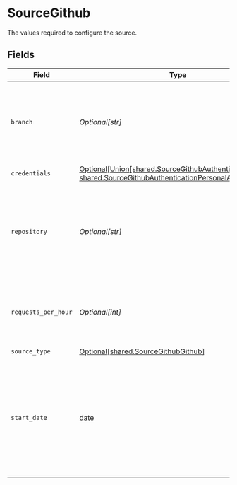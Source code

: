 # SourceGithub

The values required to configure the source.


## Fields

| Field                                                                                                                                                                                                                                                                                                                                                        | Type                                                                                                                                                                                                                                                                                                                                                         | Required                                                                                                                                                                                                                                                                                                                                                     | Description                                                                                                                                                                                                                                                                                                                                                  | Example                                                                                                                                                                                                                                                                                                                                                      |
| ------------------------------------------------------------------------------------------------------------------------------------------------------------------------------------------------------------------------------------------------------------------------------------------------------------------------------------------------------------ | ------------------------------------------------------------------------------------------------------------------------------------------------------------------------------------------------------------------------------------------------------------------------------------------------------------------------------------------------------------ | ------------------------------------------------------------------------------------------------------------------------------------------------------------------------------------------------------------------------------------------------------------------------------------------------------------------------------------------------------------ | ------------------------------------------------------------------------------------------------------------------------------------------------------------------------------------------------------------------------------------------------------------------------------------------------------------------------------------------------------------ | ------------------------------------------------------------------------------------------------------------------------------------------------------------------------------------------------------------------------------------------------------------------------------------------------------------------------------------------------------------ |
| `branch`                                                                                                                                                                                                                                                                                                                                                     | *Optional[str]*                                                                                                                                                                                                                                                                                                                                              | :heavy_minus_sign:                                                                                                                                                                                                                                                                                                                                           | Space-delimited list of GitHub repository branches to pull commits for, e.g. `airbytehq/airbyte/master`. If no branches are specified for a repository, the default branch will be pulled.                                                                                                                                                                   | airbytehq/airbyte/master airbytehq/airbyte/my-branch                                                                                                                                                                                                                                                                                                         |
| `credentials`                                                                                                                                                                                                                                                                                                                                                | [Optional[Union[shared.SourceGithubAuthenticationOAuth, shared.SourceGithubAuthenticationPersonalAccessToken]]](undefined/models/shared/sourcegithubauthentication.md)                                                                                                                                                                                       | :heavy_minus_sign:                                                                                                                                                                                                                                                                                                                                           | Choose how to authenticate to GitHub                                                                                                                                                                                                                                                                                                                         |                                                                                                                                                                                                                                                                                                                                                              |
| `repository`                                                                                                                                                                                                                                                                                                                                                 | *Optional[str]*                                                                                                                                                                                                                                                                                                                                              | :heavy_check_mark:                                                                                                                                                                                                                                                                                                                                           | Space-delimited list of GitHub organizations/repositories, e.g. `airbytehq/airbyte` for single repository, `airbytehq/*` for get all repositories from organization and `airbytehq/airbyte airbytehq/another-repo` for multiple repositories.                                                                                                                | airbytehq/airbyte airbytehq/another-repo                                                                                                                                                                                                                                                                                                                     |
| `requests_per_hour`                                                                                                                                                                                                                                                                                                                                          | *Optional[int]*                                                                                                                                                                                                                                                                                                                                              | :heavy_minus_sign:                                                                                                                                                                                                                                                                                                                                           | The GitHub API allows for a maximum of 5000 requests per hour (15000 for Github Enterprise). You can specify a lower value to limit your use of the API quota.                                                                                                                                                                                               |                                                                                                                                                                                                                                                                                                                                                              |
| `source_type`                                                                                                                                                                                                                                                                                                                                                | [Optional[shared.SourceGithubGithub]](undefined/models/shared/sourcegithubgithub.md)                                                                                                                                                                                                                                                                         | :heavy_check_mark:                                                                                                                                                                                                                                                                                                                                           | N/A                                                                                                                                                                                                                                                                                                                                                          |                                                                                                                                                                                                                                                                                                                                                              |
| `start_date`                                                                                                                                                                                                                                                                                                                                                 | [date](https://docs.python.org/3/library/datetime.html#date-objects)                                                                                                                                                                                                                                                                                         | :heavy_check_mark:                                                                                                                                                                                                                                                                                                                                           | The date from which you'd like to replicate data from GitHub in the format YYYY-MM-DDT00:00:00Z. For the streams which support this configuration, only data generated on or after the start date will be replicated. This field doesn't apply to all streams, see the <a href="https://docs.airbyte.com/integrations/sources/github">docs</a> for more info | 2021-03-01T00:00:00Z                                                                                                                                                                                                                                                                                                                                         |